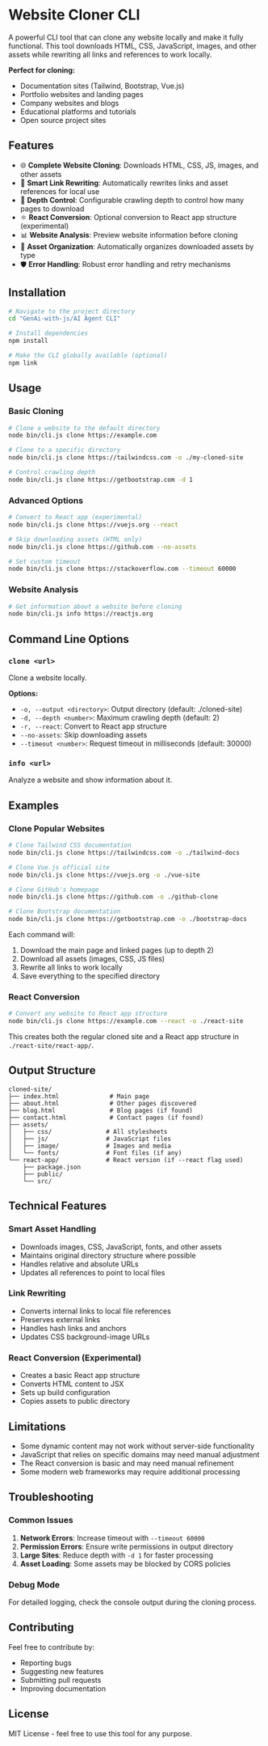 # Website Cloner CLI

A powerful CLI tool that can clone any website locally and make it fully functional. This tool downloads HTML, CSS, JavaScript, images, and other assets while rewriting all links and references to work locally.

**Perfect for cloning:**
- Documentation sites (Tailwind, Bootstrap, Vue.js)
- Portfolio websites and landing pages
- Company websites and blogs
- Educational platforms and tutorials
- Open source project sites

## Features

- 🌐 **Complete Website Cloning**: Downloads HTML, CSS, JS, images, and other assets
- 🔗 **Smart Link Rewriting**: Automatically rewrites links and asset references for local use
- 📱 **Depth Control**: Configurable crawling depth to control how many pages to download
- ⚛️ **React Conversion**: Optional conversion to React app structure (experimental)
- 📊 **Website Analysis**: Preview website information before cloning
- 🎨 **Asset Organization**: Automatically organizes downloaded assets by type
- 🛡️ **Error Handling**: Robust error handling and retry mechanisms

## Installation

```bash
# Navigate to the project directory
cd "GenAi-with-js/AI Agent CLI"

# Install dependencies
npm install

# Make the CLI globally available (optional)
npm link
```

## Usage

### Basic Cloning

```bash
# Clone a website to the default directory
node bin/cli.js clone https://example.com

# Clone to a specific directory
node bin/cli.js clone https://tailwindcss.com -o ./my-cloned-site

# Control crawling depth
node bin/cli.js clone https://getbootstrap.com -d 1
```

### Advanced Options

```bash
# Convert to React app (experimental)
node bin/cli.js clone https://vuejs.org --react

# Skip downloading assets (HTML only)
node bin/cli.js clone https://github.com --no-assets

# Set custom timeout
node bin/cli.js clone https://stackoverflow.com --timeout 60000
```

### Website Analysis

```bash
# Get information about a website before cloning
node bin/cli.js info https://reactjs.org
```

## Command Line Options

### `clone <url>`

Clone a website locally.

**Options:**
- `-o, --output <directory>`: Output directory (default: ./cloned-site)
- `-d, --depth <number>`: Maximum crawling depth (default: 2)
- `-r, --react`: Convert to React app structure
- `--no-assets`: Skip downloading assets
- `--timeout <number>`: Request timeout in milliseconds (default: 30000)

### `info <url>`

Analyze a website and show information about it.

## Examples

### Clone Popular Websites

```bash
# Clone Tailwind CSS documentation
node bin/cli.js clone https://tailwindcss.com -o ./tailwind-docs

# Clone Vue.js official site
node bin/cli.js clone https://vuejs.org -o ./vue-site

# Clone GitHub's homepage
node bin/cli.js clone https://github.com -o ./github-clone

# Clone Bootstrap documentation
node bin/cli.js clone https://getbootstrap.com -o ./bootstrap-docs
```

Each command will:
1. Download the main page and linked pages (up to depth 2)
2. Download all assets (images, CSS, JS files)
3. Rewrite all links to work locally
4. Save everything to the specified directory

### React Conversion

```bash
# Convert any website to React app structure
node bin/cli.js clone https://example.com --react -o ./react-site
```

This creates both the regular cloned site and a React app structure in `./react-site/react-app/`.

## Output Structure

```
cloned-site/
├── index.html              # Main page
├── about.html              # Other pages discovered
├── blog.html               # Blog pages (if found)
├── contact.html            # Contact pages (if found)
├── assets/
│   ├── css/               # All stylesheets
│   ├── js/                # JavaScript files
│   ├── image/             # Images and media
│   └── fonts/             # Font files (if any)
└── react-app/             # React version (if --react flag used)
    ├── package.json
    ├── public/
    └── src/
```

## Technical Features

### Smart Asset Handling
- Downloads images, CSS, JavaScript, fonts, and other assets
- Maintains original directory structure where possible
- Handles relative and absolute URLs
- Updates all references to point to local files

### Link Rewriting
- Converts internal links to local file references
- Preserves external links
- Handles hash links and anchors
- Updates CSS background-image URLs

### React Conversion (Experimental)
- Creates a basic React app structure
- Converts HTML content to JSX
- Sets up build configuration
- Copies assets to public directory

## Limitations

- Some dynamic content may not work without server-side functionality
- JavaScript that relies on specific domains may need manual adjustment
- The React conversion is basic and may need manual refinement
- Some modern web frameworks may require additional processing

## Troubleshooting

### Common Issues

1. **Network Errors**: Increase timeout with `--timeout 60000`
2. **Permission Errors**: Ensure write permissions in output directory
3. **Large Sites**: Reduce depth with `-d 1` for faster processing
4. **Asset Loading**: Some assets may be blocked by CORS policies

### Debug Mode

For detailed logging, check the console output during the cloning process.

## Contributing

Feel free to contribute by:
- Reporting bugs
- Suggesting new features
- Submitting pull requests
- Improving documentation

## License

MIT License - feel free to use this tool for any purpose.
